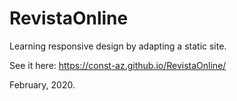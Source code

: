 # RevistaOnline
Learning responsive design by adapting a static site.

See it here: https://const-az.github.io/RevistaOnline/

February, 2020.
